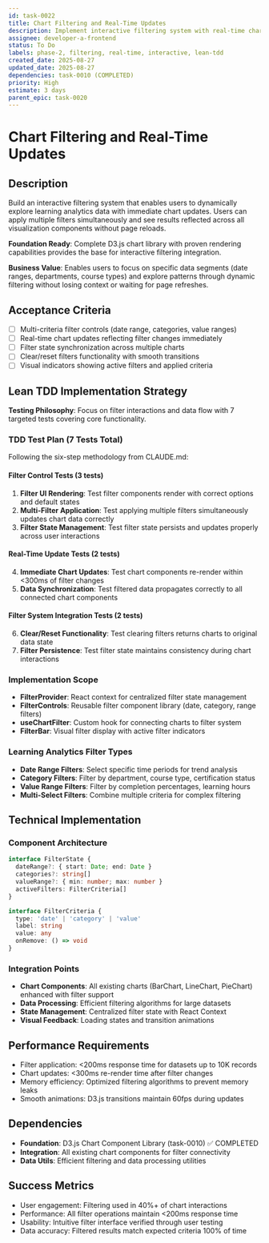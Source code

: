 ```yaml
---
id: task-0022
title: Chart Filtering and Real-Time Updates
description: Implement interactive filtering system with real-time chart updates for dynamic data exploration using lean TDD approach
assignee: developer-a-frontend
status: To Do
labels: phase-2, filtering, real-time, interactive, lean-tdd
created_date: 2025-08-27
updated_date: 2025-08-27
dependencies: task-0010 (COMPLETED)
priority: High
estimate: 3 days
parent_epic: task-0020
---
```


# Chart Filtering and Real-Time Updates

## Description
Build an interactive filtering system that enables users to dynamically explore learning analytics data with immediate chart updates. Users can apply multiple filters simultaneously and see results reflected across all visualization components without page reloads.

**Foundation Ready**: Complete D3.js chart library with proven rendering capabilities provides the base for interactive filtering integration.

**Business Value**: Enables users to focus on specific data segments (date ranges, departments, course types) and explore patterns through dynamic filtering without losing context or waiting for page refreshes.

## Acceptance Criteria
- [ ] Multi-criteria filter controls (date range, categories, value ranges)
- [ ] Real-time chart updates reflecting filter changes immediately
- [ ] Filter state synchronization across multiple charts
- [ ] Clear/reset filters functionality with smooth transitions
- [ ] Visual indicators showing active filters and applied criteria

## Lean TDD Implementation Strategy

**Testing Philosophy**: Focus on filter interactions and data flow with 7 targeted tests covering core functionality.

### TDD Test Plan (7 Tests Total)
Following the six-step methodology from CLAUDE.md:

#### Filter Control Tests (3 tests)
1. **Filter UI Rendering**: Test filter components render with correct options and default states
2. **Multi-Filter Application**: Test applying multiple filters simultaneously updates chart data correctly
3. **Filter State Management**: Test filter state persists and updates properly across user interactions

#### Real-Time Update Tests (2 tests) 
4. **Immediate Chart Updates**: Test chart components re-render within <300ms of filter changes
5. **Data Synchronization**: Test filtered data propagates correctly to all connected chart components

#### Filter System Integration Tests (2 tests)
6. **Clear/Reset Functionality**: Test clearing filters returns charts to original data state
7. **Filter Persistence**: Test filter state maintains consistency during chart interactions

### Implementation Scope
- **FilterProvider**: React context for centralized filter state management
- **FilterControls**: Reusable filter component library (date, category, range filters)
- **useChartFilter**: Custom hook for connecting charts to filter system
- **FilterBar**: Visual filter display with active filter indicators

### Learning Analytics Filter Types
- **Date Range Filters**: Select specific time periods for trend analysis
- **Category Filters**: Filter by department, course type, certification status
- **Value Range Filters**: Filter by completion percentages, learning hours
- **Multi-Select Filters**: Combine multiple criteria for complex filtering

## Technical Implementation

### Component Architecture
```typescript
interface FilterState {
  dateRange?: { start: Date; end: Date }
  categories?: string[]
  valueRange?: { min: number; max: number }
  activeFilters: FilterCriteria[]
}

interface FilterCriteria {
  type: 'date' | 'category' | 'value'
  label: string
  value: any
  onRemove: () => void
}
```

### Integration Points
- **Chart Components**: All existing charts (BarChart, LineChart, PieChart) enhanced with filter support
- **Data Processing**: Efficient filtering algorithms for large datasets
- **State Management**: Centralized filter state with React Context
- **Visual Feedback**: Loading states and transition animations

## Performance Requirements
- Filter application: <200ms response time for datasets up to 10K records
- Chart updates: <300ms re-render time after filter changes
- Memory efficiency: Optimized filtering algorithms to prevent memory leaks
- Smooth animations: D3.js transitions maintain 60fps during updates

## Dependencies
- **Foundation**: D3.js Chart Component Library (task-0010) ✅ COMPLETED
- **Integration**: All existing chart components for filter connectivity
- **Data Utils**: Efficient filtering and data processing utilities

## Success Metrics
- User engagement: Filtering used in 40%+ of chart interactions
- Performance: All filter operations maintain <200ms response time
- Usability: Intuitive filter interface verified through user testing
- Data accuracy: Filtered results match expected criteria 100% of time